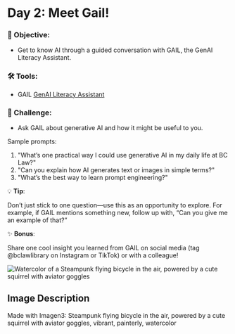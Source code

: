 # Day 2: Meet Gail!
### 🎯 Objective: 
- Get to know AI through a guided conversation with GAIL, the GenAI Literacy Assistant.

### 🛠️ Tools: 
- GAIL [GenAI Literacy Assistant](https://chatgpt.com/g/g-W3CyCFiIa-gail-genai-literacy-assistant)

### 📝 Challenge:
- Ask GAIL about generative AI and how it might be useful to you. 

Sample prompts:
1. "What’s one practical way I could use generative AI in my daily life at BC Law?"
2. "Can you explain how AI generates text or images in simple terms?"
3. "What’s the best way to learn prompt engineering?"

💡 **Tip**: 

Don’t just stick to one question—use this as an opportunity to explore. For example, if GAIL mentions something new, follow up with, “Can you give me an example of that?”

✨ **Bonus**: 

Share one cool insight you learned from GAIL on social media (tag @bclawlibrary on Instagram or TikTok) or with a colleague!

![Watercolor of a Steampunk flying bicycle in the air, powered by a cute squirrel with aviator goggles](https://res.cloudinary.com/dt5ug8amw/image/upload/v1738850253/Practical%20AI%20Literacy%20Challenges/steampunk_squirell.jpg)
## Image Description
Made with Imagen3: Steampunk flying bicycle in the air, powered by a cute squirrel with aviator goggles, vibrant, painterly, watercolor